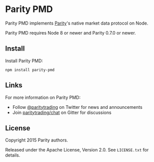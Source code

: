 # Parity PMD

Parity PMD implements [Parity][]'s native market data protocol on Node.

  [Parity]: https://github.com/paritytrading/parity

Parity PMD requires Node 8 or newer and Parity 0.7.0 or newer.

## Install

Install Parity PMD:

```
npm install parity-pmd
```

## Links

For more information on Parity PMD:

- Follow [@paritytrading](https://twitter.com/paritytrading) on Twitter for
  news and announcements
- Join [paritytrading/chat](https://gitter.im/paritytrading/chat) on Gitter
  for discussions

## License

Copyright 2015 Parity authors.

Released under the Apache License, Version 2.0. See `LICENSE.txt` for details.
